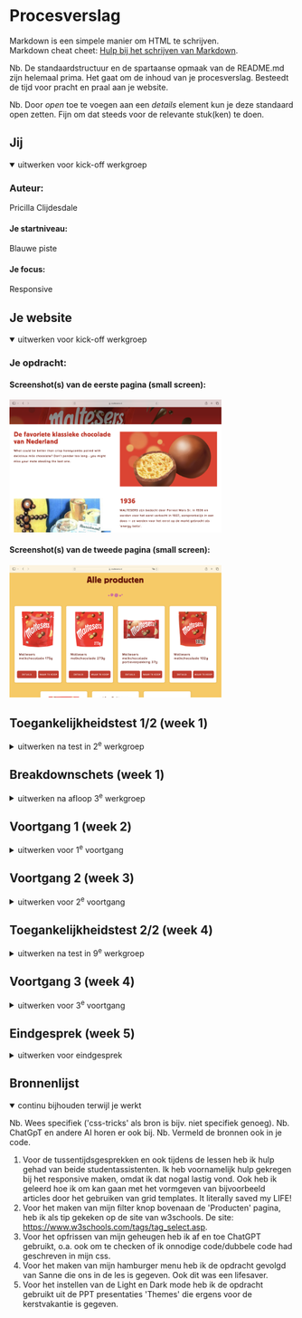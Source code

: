 # Procesverslag
Markdown is een simpele manier om HTML te schrijven.  
Markdown cheat cheet: [Hulp bij het schrijven van Markdown](https://github.com/adam-p/markdown-here/wiki/Markdown-Cheatsheet).

Nb. De standaardstructuur en de spartaanse opmaak van de README.md zijn helemaal prima. Het gaat om de inhoud van je procesverslag. Besteedt de tijd voor pracht en praal aan je website.

Nb. Door *open* toe te voegen aan een *details* element kun je deze standaard open zetten. Fijn om dat steeds voor de relevante stuk(ken) te doen.

## Jij

<details open>
  <summary>uitwerken voor kick-off werkgroep</summary>

  ### Auteur:
  Pricilla Clijdesdale

  #### Je startniveau:
  Blauwe piste

  #### Je focus:
  Responsive
 
</details>

## Je website

<details open>
  <summary>uitwerken voor kick-off werkgroep</summary>

  ### Je opdracht:
 

  #### Screenshot(s) van de eerste pagina (small screen): 
<img src="readme-images/Over ons pagina.png" width="375px" alt="Maltesers Over ons pagina">

  #### Screenshot(s) van de tweede pagina (small screen):
  <img src="readme-images/Producten pagina.png" width="375px" alt="Maltesers Producten pagina">
 
</details>



## Toegankelijkheidstest 1/2 (week 1)

<details>
  <summary>uitwerken na test in 2<sup>e</sup> werkgroep</summary>

  ### Bevindingen
  <img src="readme-images/ss1.HEIC" width="300px" alt="deel 1 Toegankelijkheidstest">
  <img src="readme-images/ss2.HEIC" width="300px" alt="deel 1 Toegankelijkheidstest">
  <img src="readme-images/ss3.HEIC" width="300px" alt="deel 1 Toegankelijkheidstest">
  <img src="readme-images/ss4.HEIC" width="300px" alt="deel 1 Toegankelijkheidstest">
  <img src="readme-images/ss5.HEIC" width="300px" alt="deel 1 Toegankelijkheidstest">

  Lijst met je bevindingen die in de test naar voren kwamen:
   Wat mij opvalt van het lezen van de pagina met de screenreader op de pagina Producten:
- Er wordt gesprongen van H1 naar een H3 wat heel raar staat.
- De afbeeldingen hebben geen alt tekst, maar doordat de titel (H3) ook de afbeelding beschrijft is het niet per se een groot probleem voor de toegankelijkheid.
- Alle a elementen worden voor gelezen als ‘bezocht, link,’.
- Alle a elementen die in een andere site openen worden voorgelezen als ‘opent in nieuw venster’.

Wat mij opvalt van het lezen van de pagina met de screenreader op de pagina Ons verhaal:
- Overal wordt er voor de titel een H1 gebruikt.
- Voor de titel die over de afbeelding geschreven staat wordt een article element gebruikt wat niet per se nodig is. 
- Alt teksten van de afbeeldingen kan ik wel teruglezen in de code, alleen worden deze niet voorgelezen tijdens de test met de screenreader. Kan aan mijn screenreader liggen. 
</details>


## Breakdownschets (week 1)

<details>
  <summary>uitwerken na afloop 3<sup>e</sup> werkgroep</summary>

  ### de hele pagina: 
  <img src="readme-images/4.jpg" width="300px" alt="breakdownschets bovenkant producten pagina">
  <img src="readme-images/5.jpg" width="300px" alt="breakdownschets midden producten pagina">
  <img src="readme-images/8.jpg" width="300px" alt="breakdownschets midden over ons pagina">
  <img src="readme-images/9.jpg" width="300px" alt="breakdownschets boven footer over ons pagina">

  ### dynamisch deel (bijv menu): 
  <img src="readme-images/3.jpg" width="300px" alt="breakdownschets menu navigatie">
  <img src="readme-images/6.jpg" width="300px" alt="breakdownschets footer navigatie">

</details>

## Voortgang 1 (week 2)

<details>
  <summary>uitwerken voor 1<sup>e</sup> voortgang</summary>

  ### Stand van zaken
Om heel eerlijk te zijn was ik bij voortgangsgesprek 1 letterlijk nergens met mijn website. Ik heb mij enkel alleen gefocust op de breakdownschets. Dit kwam doordat coderen voor mij echt een FLINK aantal jaren geleden was, en ik zeker van wilde zijn dat de basis voor mijn website waar ik mee begon te bouwen correct zou zijn. 

Het was welliswaar niet super verstandig om ermee te wachten, maar uiteindelijk ben ik wel achter een aantal fouten gekomen.

  ### Verslag van meeting
  hier na afloop snel de uitkomsten van de meeting vastleggen

  - De tip was om mijn breakdownschets voor mezelf snel te verbeteren, maar daarna wel echt aan de slag te gaan met mij code. Al zou het helemaal nergens op lijken, heb je dan toch wel een punt om verder op te bouwen a.d.h.v. feedback. 
  - Omdat ik eigenlijk vrij weinig had om feedback op te krijgen zal ik kleine punten omschrijven van mijn breakdownschets die niet correct waren.
  - Punt 1: Op afbeelding is het woordje 'producten' een H1 in plaats van een H2. Op elke pagina moet je website namelijk beginnen met een H1, en los daarvan is het de titel van de pagina.
  - Punt 2: Het woordje 'Alle producten' is in plaats van een H3 een H2.
  - Punt 3: Alle sections zijn articles. Je wilt op 1 html pagina het liefst zo min mogelijk sections.

</details>

## Voortgang 2 (week 3)

<details>
  <summary>uitwerken voor 2<sup>e</sup> voortgang</summary>

  ### Stand van zaken
Ik heb er helaas geen screenshots van genomen, which is totally my fault. Ik was te gefocust op het vooruit komen. Echter bij dit gesprek was ik ook niet ver genoeg, om inhoudelijk echt veel feedback te krijgen. Ik liep eigenlijk tegen het feit aan op mijn 'Producten' pagina, dat ik de articles totaal niet wist te stylen in mijn CSS. 

Ik  verloor eigenlijk alle moed en had slechts 2 á 3 vragen die ik kon stellen. Ook hier kreeg ik de feedback om toch door te zetten en echt dagen uit te trekken om een aantal uur te coderen. Op deze manier kun je veel meer feedback verwerken en je codeer skills verbeteren. Het huilen stond mij echt nabij op dit moment, maar voor alsnog mijn eigen schuld. Ik ben aan de slag gegaan met grid-template-columns. En nadat ik doorhad hoe dit exact in elkaar zat, heb ik dit op de hele pagina, waar nodig, toegepast.

Ik moet toegeven dat ik tussen dit voortgangsgesprek en de laatste les, echt een flinke sprong heb kunnen maken.

  ### Verslag van meeting
  hier na afloop snel de uitkomsten van de meeting vastleggen

  - Punt 1: Nu echt actie ondernemen en alles coderen, ook de 'Ons verhaal' pagina. Want die had ik op dat moment nog niet.
  - punt 2: Grid-template-columns onder de knie krijgen. Dat is eigenlijk de 'Gouden sleutel' naar de opmaak binnen mijn website.
  - punt 3: Ervoor zorgen dat ik tijdens de laatste lessen, en het laatste voortgangsgesprek, waar nodig nog de laatste vragen kan stellen.
  - Punt 4: Hieronder kun je de tekening zien die mijn leven gered heeft tijdens het coderen!
<img src="readme-images/grid-colum.png" width="300px" alt="screenshot van uitleg studentassistent">

</details>

## Toegankelijkheidstest 2/2 (week 4)

<details>
  <summary>uitwerken na test in 9<sup>e</sup> werkgroep</summary>

  <img src="readme-images/ss1n.JPG" width="300px" alt="deel 1 Toegankelijkheidstest">
  <img src="readme-images/ss2n.JPG" width="300px" alt="deel 1 Toegankelijkheidstest">
  <img src="readme-images/ss3n.JPG" width="300px" alt="deel 1 Toegankelijkheidstest">
  <img src="readme-images/ss4n.JPG" width="300px" alt="deel 1 Toegankelijkheidstest">
  <img src="readme-images/ss5n.JPG" width="300px" alt="deel 1 Toegankelijkheidstest">

  ### Bevindingen
  Lijst met je bevindingen die in de test naar voren kwamen (geef ook aan wat er verbeterd is):
  Wat mij opvalt van het lezen van de pagina met de screenreader op de pagina Producten

- Ik merk dat hij alles netjes van boven naar beneden afleest
- Wat ik wel verder heel irritant vind is dat hij bij alle linkjes (a elementen) voorleest: bezocht, link, naam van het a element. Dit maakt het best langdradig voor iemand en irritant om achter elkaar te horen. 
- De screenreader leest de headings af als een kopniveau. Bij bijvoorbeeld dus een heading 2 bovenaan de pagina, leest het eerst voor: kopniveau 2 en vervolgens wat er dan staat. 
- Bij p elementen leest hij alleen voor wat er letterlijk staat. 
- Bij alle button elementen leest hij eerst voor wat er staat en dan zegt die erna ‘knop’. 
- De screenreader leest eerst de alt teksten van de afbeelding en zegt daarna vervolgens ‘afbeelding’. Dit maakt het duidelijker voor de doelgroep dat het een afbeelding is die     op de plek staat. 

Op de andere pagina die ik heb gecodeerd, de pagina Over Ons van Maltesers gebeuren er geen buitengewone dingen. 

</details>

## Voortgang 3 (week 4)

<details>
  <summary>uitwerken voor 3<sup>e</sup> voortgang</summary>

  ### Stand van zaken
Ik was hier eigenlijk al heel ver met mijn website. Dat komt grotendeels doordat beide pagina's zowel aan de bovenkant (navigatie), als aan de onderkant (footer) gelijk zijn. Ik kon dat dus makkelijk copy pasten. Het enige waar ik tegenaan liep was mijn hamburger menu. Deze moest nog op groot scherm werken, en dit kon door middel van media quieries. Ik had hier nog geen aandacht aan besteed, maar ging in de les eigenlijk direct goed. 

Wat ik lastig vond verder, is dat ik de schaduw van mijn button niet wegkrijg. Zie afbeelding hieronder:
<img src="readme-images/Button.png" width="375px" alt="Button footer">
- Ik heb dit geprobeerd met box-shadow:none, alleen heeft dit niet succesvol gewerkt.

Wat ik als tweede punt lastig vond, en uiteindelijk wel heb kunnen oplossen, is tijdens de laatste les de teksten goed krijgen van mijn 'Ons verhaal' pagina. Zie afbeelding hieronder:
<img src="readme-images/Teksten.png" width="375px" alt="Teksten 'Ons verhaal' pagina">
- Ik heb een container om de H2 en p gezet, zodat ik kan vertellen aan mijn code dat in mijn grid-column-template de img naar links moet en de container met de teksten naar rechts.
- In de afbeelding hierboven stond mijn code goed, maar het zag er niet uit.

Wat ik als laatste punt lastig vond, is de light dark mode. Ik was eerst even gestresst, omdat ik niet wist hoe dit moest. Maar dankij de PPT presentatie 'Themes' heb ik geleerd hoe dit moest. Ook heb ik hierdoor ondervonden hoe belangrijk het is om custom properties te hebben binnen de CSS. Zie afbeelding hieronder van mijn basis knopjes:
<img src="readme-images/Lightdark.png" width="375px" alt="Teksten 'Ons verhaal' pagina">


</details>


## Eindgesprek (week 5)

<details>
  <summary>uitwerken voor eindgesprek</summary>

  ### Je uitkomst - karakteristiek screenshots:
  <img src="readme-images/Mijnpagina1.png" width="375px" alt="uitkomst opdracht">
  <img src="readme-images/Mijnpagina2.png" width="375px" alt="uitkomst opdracht">

  ### Dit ging goed/Heb ik geleerd: 
  <img src="readme-images/hbm1.png" width="375px" alt="hamburger menu">

  
  <img src="readme-images/hbm2.png" width="375px" alt="hamburger menu">
  - Het hamburger menu coderen en vormgeven ging goed met behulp van de lessen en de opdracht van Sanne.


  

  <img src="readme-images/ppa.png" width="375px" alt="Producten pagina artikelen">

  
  <img src="readme-images/ovp.png" width="375px" alt="Ons verhaal pagina">

  
  <img src="readme-images/footer.png" width="375px" alt="hamburger menu">

  
  - Met behulp van de grid-template-colum heb ik mijn artikelblokken heel mooi kunnen opmaken, en kon ik hierin vrij bewegen. Dit was heel erg fijn. Ook hierbij heb ik hulp gekregen tijdens een van de voortgangsgesprekken.
  - Ook heb ik door middel van deze CSS styling, de pagina van 'Ons verhaal' kunnen opmaken in media queries.
  - Binnen mijn footer heb ik ook hier weer dezelfde CSS styling toegepast, en met behulp van containers rechtsgezet. 

  ### Dit was lastig/Is niet gelukt:
  <img src="readme-images/Teksten.png" width="375px" alt="Teksten 'Ons verhaal' pagina">
  
  - Op de officiele pagina wisselen deze steeds om van positie (de afbeelding en tekst). Ik heb een poging gedaan dit    gelijk te krijgen, alleen is dit niet gelukt.
    
  

  <img src="readme-images/navigatie.png" width="375px" alt="navigatie menu">
  
  - Binnen de navigatie zijn er eigenlijk nog twee onderdelen, waarvan 1 boven (contact en hulp, zoekbalk) en 1 beneden (Home/Producten). Deze twee waren voor mij nog te grote uitdaging om erin te verwerken. Het is echter alleen   kwestie van veel CSS styling, alleen ben ik nog niet zover om dit te kunnen. 



 <img src="readme-images/golfje.png" width="375px" alt="Teksten 'golfje onderaan de footer">
 
 - Onderaan de pagina zit er een golfje boven/in de footer verwerkt. Ik heb geprobeerd met border radius dit effect te creëren, alleen ging dit niet omdat de ronding in het midden zit. 
- Ik heb geprobeerd te spieken in de code van Maltesers zelf, alleen begreep ik er echt helemaal niks van. Klakkeloos de code overnemen zou dus ook geen zin hebben, waardoor ik dit eruit heb gelaten. 



</details>

## Bronnenlijst

<details open>
  <summary>continu bijhouden terwijl je werkt</summary>

  Nb. Wees specifiek ('css-tricks' als bron is bijv. niet specifiek genoeg). 
  Nb. ChatGpT en andere AI horen er ook bij.
  Nb. Vermeld de bronnen ook in je code.

  1. Voor de tussentijdsgesprekken en ook tijdens de lessen heb ik hulp gehad van beide studentassistenten. Ik heb voornamelijk hulp gekregen bij het responsive maken, omdat ik dat nogal lastig vond. Ook heb ik geleerd hoe ik om kan gaan met het vormgeven van bijvoorbeeld articles door het gebruiken van grid templates. It literally saved my LIFE!
  2. Voor het maken van mijn filter knop bovenaan de 'Producten' pagina, heb ik als tip gekeken op de site van w3schools. De site: https://www.w3schools.com/tags/tag_select.asp.
  3. Voor het opfrissen van mijn geheugen heb ik af en toe ChatGPT gebruikt, o.a. ook om te checken of ik onnodige code/dubbele code had geschreven in mijn css.
  4. Voor het maken van mijn hamburger menu heb ik de opdracht gevolgd van Sanne die ons in de les is gegeven. Ook dit was een lifesaver.
  5. Voor het instellen van de Light en Dark mode heb ik de opdracht gebruikt uit de PPT presentaties 'Themes' die ergens voor de kerstvakantie is gegeven. 

</details>
